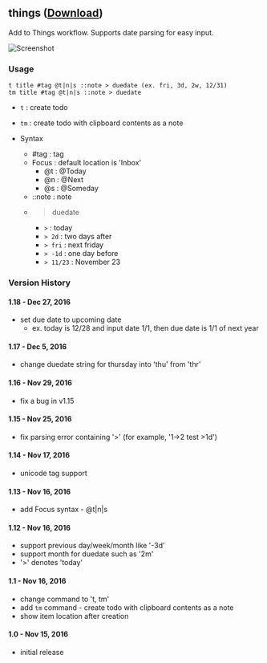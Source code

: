 ## things ([Download](https://raw.github.com/jmjeong/alfred-extension/master/things/things.alfredworkflow))

Add to Things workflow. Supports date parsing for easy input.

![Screenshot](https://raw.github.com/jmjeong/alfred-extension/master/things/screenshot.jpg)

###  Usage

```
t title #tag @t|n|s ::note > duedate (ex. fri, 3d, 2w, 12/31)
tm title #tag @t|n|s ::note > duedate 
```
- `t` : create todo
- `tm` : create todo with clipboard contents as a note

- Syntax
	- #tag : tag
	- Focus : default location is 'Inbox'
		- @t : @Today 
		- @n : @Next
		- @s : @Someday
	- ::note : note
	- > duedate
		- `>` : today
		- `> 2d` : two days after
		- `> fri` : next friday 
		- `> -1d` : one day before 
		- `> 11/23` : November 23

### Version History 

#### 1.18 - Dec 27, 2016

- set due date to upcoming date 
	- ex. today is 12/28 and input date 1/1, then due date is 1/1 of next year

#### 1.17 - Dec 5, 2016

- change duedate string for thursday into 'thu' from 'thr'

#### 1.16 - Nov 29, 2016

- fix a bug in v1.15

#### 1.15 - Nov 25, 2016

- fix parsing error containing '>' (for example, '1->2 test >1d')


#### 1.14 - Nov 17, 2016

- unicode tag support

#### 1.13 - Nov 16, 2016

- add Focus syntax - @t|n|s

#### 1.12 - Nov 16, 2016

- support previous day/week/month like '-3d'
- support month for duedate such as '2m'
- '>' denotes 'today'

#### 1.1 - Nov 16, 2016

- change command to 't, tm'
- add `tm` command - create todo with clipboard contents as a note
- show item location after creation

#### 1.0 - Nov 15, 2016

- initial release
